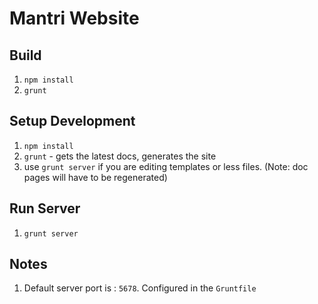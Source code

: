 Mantri Website
==========================


## Build

1. `npm install`
1. `grunt`


## Setup Development

1. `npm install`
1. `grunt` - gets the latest docs, generates the site
1. use ```grunt server``` if you are editing templates or less files. (Note: doc pages will have to be regenerated)

## Run Server

1. `grunt server`

## Notes

1. Default server port is : `5678`. Configured in the `Gruntfile`
